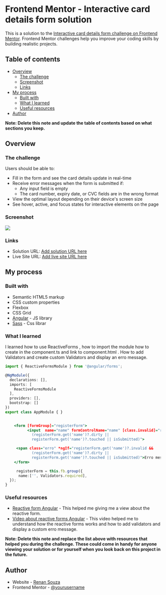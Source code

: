 # Frontend Mentor - Interactive card details form solution

This is a solution to the [Interactive card details form challenge on Frontend Mentor](https://www.frontendmentor.io/challenges/interactive-card-details-form-XpS8cKZDWw). Frontend Mentor challenges help you improve your coding skills by building realistic projects. 

## Table of contents

- [Overview](#overview)
  - [The challenge](#the-challenge)
  - [Screenshot](#screenshot)
  - [Links](#links)
- [My process](#my-process)
  - [Built with](#built-with)
  - [What I learned](#what-i-learned)
  - [Useful resources](#useful-resources)
- [Author](#author)

**Note: Delete this note and update the table of contents based on what sections you keep.**

## Overview

### The challenge

Users should be able to:

- Fill in the form and see the card details update in real-time
- Receive error messages when the form is submitted if:
  - Any input field is empty
  - The card number, expiry date, or CVC fields are in the wrong format
- View the optimal layout depending on their device's screen size
- See hover, active, and focus states for interactive elements on the page

### Screenshot

![](./../../../assets/img/screenshot.png)

### Links

- Solution URL: [Add solution URL here](https://your-solution-url.com)
- Live Site URL: [Add live site URL here](https://gregarious-crumble-17bc55.netlify.app/)

## My process

### Built with

- Semantic HTML5 markup
- CSS custom properties
- Flexbox
- CSS Grid
- [Angular](https://angular.io/) - JS library
- [Sass](https://sass-lang.com/) - Css librar

### What I learned

I learned how to use ReactiveForms , how to import the module how to create in the  component.ts and link to component.html . How to add Validators and create custom Validators and display an erro message.

```app.module.ts
import { ReactiveFormsModule } from '@angular/forms';

@NgModule({
  declarations: [],
  imports: [
    ReactiveFormsModule
  ],
  providers: [],
  bootstrap: []
})
export class AppModule { }
 
```
```details-form.component.html
    <form [formGroup]="registerForm">
          <input  name="name" formControlName="name" [class.invalid]="registerForm.get('name')?.invalid && 
            (registerForm.get('name')?.dirty || 
            registerForm.get('name')?.touched || isSubmitted)">

     <span class="erro" *ngIf="registerForm.get('name')?.invalid && 
            (registerForm.get('name')?.dirty || 
            registerForm.get('name')?.touched || isSubmitted)">Erro message</span>
    </form>

```
```details-form.component.ts
     registerForm = this.fb.group({
      name:['', Validators.required],
  });
}
```


### Useful resources

- [Reactive form Angular](https://angular.io/guide/reactive-forms) - This helped me giving me a view about the reactive form.
- [Video about reactive forms Angular](https://www.youtube.com/watch?v=U9Xo0wXZIAg) - This video helped me to understand how the reactive forms works and how to add validators and display a custom erro message.

**Note: Delete this note and replace the list above with resources that helped you during the challenge. These could come in handy for anyone viewing your solution or for yourself when you look back on this project in the future.**

## Author

- Website - [Renan Souza](https://www.your-site.com)
- Frontend Mentor - [@yourusername](https://www.frontendmentor.io/profile/yourusername)

